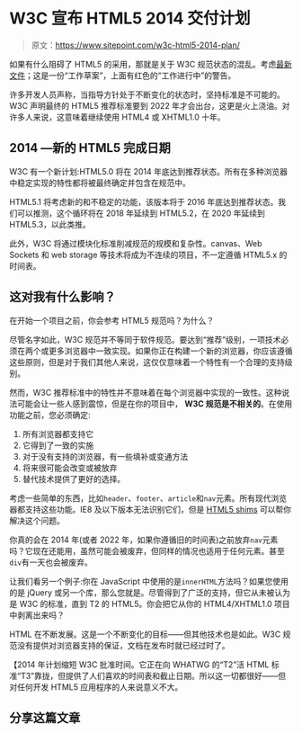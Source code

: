 # W3C 宣布 HTML5 2014 交付计划

> 原文：<https://www.sitepoint.com/w3c-html5-2014-plan/>

如果有什么阻碍了 HTML5 的采用，那就是关于 W3C 规范状态的混乱。考虑[最新文件](https://www.w3.org/TR/html5/)；这是一份“工作草案”，上面有红色的“工作进行中”的警告。

许多开发人员声称，当指导方针处于不断变化的状态时，坚持标准是不可能的。W3C 声明最终的 HTML5 推荐标准要到 2022 年才会出台，这更是火上浇油。对许多人来说，这意味着继续使用 HTML4 或 XHTML1.0 十年。

## 2014 —新的 HTML5 完成日期

W3C 有一个新计划:HTML5.0 将在 2014 年底达到推荐状态。所有在多种浏览器中稳定实现的特性都将被最终确定并包含在规范中。

HTML5.1 将考虑新的和不稳定的功能，该版本将于 2016 年底达到推荐状态。我们可以推测，这个循环将在 2018 年延续到 HTML5.2，在 2020 年延续到 HTML5.3，以此类推。

此外，W3C 将通过模块化标准削减规范的规模和复杂性。canvas、Web Sockets 和 web storage 等技术将成为不连续的项目，不一定遵循 HTML5.x 的时间表。

## 这对我有什么影响？

在开始一个项目之前，你会参考 HTML5 规范吗？为什么？

尽管名字如此，W3C 规范并不等同于软件规范。要达到“推荐”级别，一项技术必须在两个或更多浏览器中一致实现。如果你正在构建一个新的浏览器，你应该遵循这些原则，但是对于我们其他人来说，这仅仅意味着一个特性有一个合理的支持级别。

然而，W3C 推荐标准中的特性并不意味着在每个浏览器中实现的一致性。这种说法可能会让一些人感到震惊，但是在你的项目中， **W3C 规范是不相关的**。在使用功能之前，您必须确定:

1.  所有浏览器都支持它
2.  它得到了一致的实施
3.  对于没有支持的浏览器，有一些填补或变通方法
4.  将来很可能会改变或被放弃
5.  替代技术提供了更好的选择。

考虑一些简单的东西，比如`header`、`footer`、`article`和`nav`元素。所有现代浏览器都支持这些功能。IE8 及以下版本无法识别它们，但是 [HTML5 shims](http://code.google.com/p/html5shim/) 可以帮你解决这个问题。

你真的会在 2014 年(或者 2022 年，如果你遵循旧的时间表)之前放弃`nav`元素吗？它现在还能用，虽然可能会被废弃，但同样的情况也适用于任何元素。甚至`div`有一天也会被废弃。

让我们看另一个例子:你在 JavaScript 中使用的是`innerHTML`方法吗？如果您使用的是 jQuery 或另一个库，那么您就是。尽管得到了广泛的支持，但它从未被认为是 W3C 的标准，直到 T2 的 HTML5。你会把它从你的 HTML4/XHTML1.0 项目中剥离出来吗？

HTML 在不断发展。这是一个不断变化的目标——但其他技术也是如此。W3C 规范没有提供对浏览器支持的保证，文档在发布时就已经过时了。

【2014 年计划缩短 W3C 批准时间。它正在向 WHATWG 的“T2”活 HTML 标准“T3”靠拢，但提供了人们喜欢的时间表和截止日期。所以这一切都很好——但对任何开发 HTML5 应用程序的人来说意义不大。

## 分享这篇文章